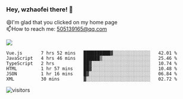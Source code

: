### Hey, wzhaofei there! 👋

😄I'm glad that you clicked on my home page<br>
📫How to reach me: 505139165@qq.com<br>

![](https://github-readme-stats.vercel.app/api?username=wang-zhaofei&show_icons=true)

<!--START_SECTION:waka-->

```text
Vue.js       7 hrs 52 mins   ██████████▓░░░░░░░░░░░░░░   42.01 %
JavaScript   4 hrs 46 mins   ██████▒░░░░░░░░░░░░░░░░░░   25.46 %
TypeScript   2 hrs           ██▓░░░░░░░░░░░░░░░░░░░░░░   10.74 %
HTML         1 hr 57 mins    ██▓░░░░░░░░░░░░░░░░░░░░░░   10.48 %
JSON         1 hr 16 mins    █▓░░░░░░░░░░░░░░░░░░░░░░░   06.84 %
XML          30 mins         ▓░░░░░░░░░░░░░░░░░░░░░░░░   02.72 %
```

<!--END_SECTION:waka-->

![visitors](https://visitor-badge.glitch.me/badge?page_id=wzhaofei)


<!--
**wzhaofei/wzhaofei** is a ✨ _special_ ✨ repository because its `README.md` (this file) appears on your GitHub profile.

[<img align="right" width="50%" src="https://github-readme-stats.vercel.app/api?username=wzhaofei&show_icons=true">](https://metrics.lecoq.io/wzhaofei#gh-light-mode-only)

Here are some ideas to get you started:

- 🔭 I’m currently working on ...
- 🌱 I’m currently learning ...
- 👯 I’m looking to collaborate on ...
- 🤔 I’m looking for help with ...
- 💬 Ask me about ...
- 📫 How to reach me: ...
- 😄 Pronouns: ...
- ⚡ Fun fact: ...
-->
